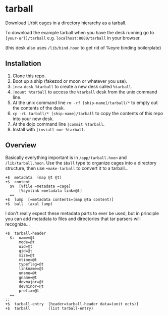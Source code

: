 # tarball

Download Urbit cages in a directory hierarchy as a tarball.

To download the example tarball when you have the desk running go to `[your-url]/tarball` e.g. `localhost:8080/tarball` in your browser.

(this desk also uses `/lib/bind.hoon` to get rid of %eyre binding boilerplate)

## Installation
1. Clone this repo.
2. Boot up a ship (fakezod or moon or whatever you use).
3. `|new-desk %tarball` to create a new desk called `%tarball`.
4. `|mount %tarball` to access the `%tarball` desk from the unix command line.
5. At the unix command line `rm -rf [ship-name]/tarball/*` to empty out the contents of the desk.
6. `cp -rL tarball/* [ship-name]/tarball` to copy the contents of this repo into your new desk.
7. At the dojo command line `|commit %tarball`.
8. Install with `|install our %tarball`.

## Overview

Basically everything important is in `/app/tarball.hoon` and `/lib/tarball.hoon`. Use the `$ball` type to organize cages into a directory structure, then use `+make-tarball` to convert it to a tarball...

```
+$  metadata  (map @t @t)
+$  content
  $%  [%file =metadata =cage]
      [%symlink =metadata link=@t]
  ==
+$  lump  [=metadata contents=(map @ta content)]
+$  ball  (axal lump)
```

I don't really expect these metadata parts to ever be used, but in principle you can add metadata to files and directories that tar parsers will recognize...

```
+$  tarball-header
  $:  name=@t
      mode=@t
      uid=@t
      gid=@t
      size=@t
      mtime=@t
      typeflag=@t
      linkname=@t
      uname=@t
      gname=@t
      devmajor=@t
      devminor=@t
      prefix=@t
  ==
::
+$  tarball-entry  [header=tarball-header data=(unit octs)]
+$  tarball        (list tarball-entry)
```
